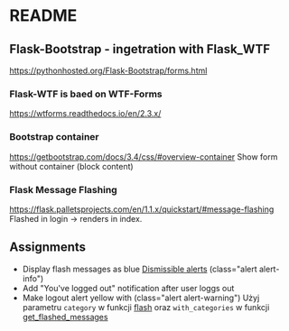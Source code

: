 # README

## Flask-Bootstrap - ingetration with Flask_WTF
https://pythonhosted.org/Flask-Bootstrap/forms.html

### Flask-WTF is baed on WTF-Forms
https://wtforms.readthedocs.io/en/2.3.x/

### Bootstrap container
https://getbootstrap.com/docs/3.4/css/#overview-container
Show form without container (block content)

### Flask Message Flashing
https://flask.palletsprojects.com/en/1.1.x/quickstart/#message-flashing
Flashed in login -> renders in index.


## Assignments
* Display flash messages as blue [Dismissible alerts](https://getbootstrap.com/docs/3.4/components/#alerts-dismissible)
(class="alert alert-info")
* Add "You've logged out" notification after user loggs out
* Make logout alert yellow with (class="alert alert-warning")
Użyj parametru `category` w funkcji [flash](https://flask.palletsprojects.com/en/1.1.x/api/#flask.flash)
oraz `with_categories` w funkcji [get_flashed_messages](https://flask.palletsprojects.com/en/1.1.x/api/#flask.get_flashed_messages)